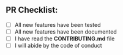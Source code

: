 <!--- Describe your changes in detail -->
<!--- What problem does this change solve? -->
<!--- If this PR relates to an issue, include Refs #XXX or Fixes #XXX -->

## PR Checklist:
<!--- Go over all the following points, and put an `x` in all the boxes that apply. -->
- [ ] All new features have been tested
- [ ] All new features have been documented
- [ ] I have read the **CONTRIBUTING.md** file
- [ ] I will abide by the code of conduct
